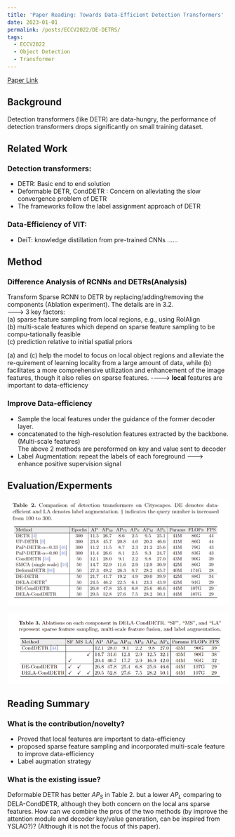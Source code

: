```yaml
---
title: 'Paper Reading: Towards Data-Efficient Detection Transformers'
date: 2023-01-01
permalink: /posts/ECCV2022/DE-DETRS/
tags:
  - ECCV2022
  - Object Detection
  - Transformer
---
```

[Paper Link](https://arxiv.org/abs/2203.09507)  

## Background  
Detection transformers (like DETR) are data-hungry, the performance of detection transformers drops significantly on small training dataset.  

## Related Work  
### Detection transformers:  
- DETR: Basic end to end solution  
- Deformable DETR, CondDETR : Concern on alleviating the slow convergence problem of DETR  
- The frameworks follow the label assignment approach of DETR

### Data-Efficiency of VIT:
- DeiT: knowledge distillation from pre-trained CNNs
......  

## Method  
### Difference Analysis of RCNNs and DETRs(Analysis)  
Transform Sparse RCNN to DETR by replacing/adding/removing the components (Ablation experiment). The details are in 3.2.  
---> 3 key factors:  
(a) sparse feature sampling from local regions, e.g., using RoIAlign  
(b) multi-scale features which depend on sparse feature sampling to be compu-tationally feasible  
(c) prediction relative to initial spatial priors  

(a) and (c) help the model to focus on local object regions and alleviate the re-quirement of learning locality from a large amount of data, while (b) facilitates a more comprehensive utilization and enhancement of the image features, though it also relies on sparse features. ----> **local** features are important to data-efficiency


### Improve Data-efficiency
- Sample the local features under the guidance of the former decoder layer. 
- concatenated to the high-resolution features extracted by the backbone. (Multi-scale features)  
The above 2 methods are peroformed on key and value sent to decoder
- Label Augmentation: repeat the labels of each foreground ---> enhance positive supervision signal


## Evaluation/Experments  

![p](/images/blog/2023-01-01-DE-DETR/DE-DETR.png)  

![abi](/images/blog/2023-01-01-DE-DETR/DE-DETRabi.png)

## Reading Summary  

### What is the contribution/novelty?  
- Proved that local features are important to data-efficiency
- proposed sparse feature sampling and incorporated multi-scale feature to improve data-efficiency
- Label augmation strategy

### What is the existing issue?  
Deformable DETR has better $AP_S$ in Table 2. but a lower $AP_L$ comparing to DELA-CondDETR, although they both concern on the local ans sparse features. How can we combine the pros of the two methods (by improve the attention module and decoder key/value generation, can be inspired from YSLAO?)? (Although it is not the focus of this paper).

